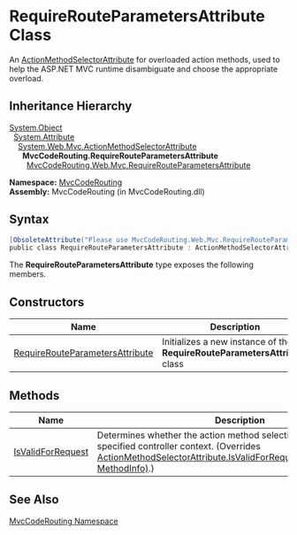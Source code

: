 RequireRouteParametersAttribute Class
=====================================
An [ActionMethodSelectorAttribute][1] for overloaded action methods, used to help the ASP.NET MVC runtime disambiguate and choose the appropriate overload.


Inheritance Hierarchy
---------------------
[System.Object][2]  
  [System.Attribute][3]  
    [System.Web.Mvc.ActionMethodSelectorAttribute][1]  
      **MvcCodeRouting.RequireRouteParametersAttribute**  
        [MvcCodeRouting.Web.Mvc.RequireRouteParametersAttribute][4]  

**Namespace:** [MvcCodeRouting][5]  
**Assembly:** MvcCodeRouting (in MvcCodeRouting.dll)

Syntax
------

```csharp
[ObsoleteAttribute("Please use MvcCodeRouting.Web.Mvc.RequireRouteParametersAttribute instead.")]
public class RequireRouteParametersAttribute : ActionMethodSelectorAttribute
```

The **RequireRouteParametersAttribute** type exposes the following members.


Constructors
------------

Name                                 | Description                                                                 
------------------------------------ | --------------------------------------------------------------------------- 
[RequireRouteParametersAttribute][6] | Initializes a new instance of the **RequireRouteParametersAttribute** class 


Methods
-------

Name                   | Description                                                                                                                                                                                    
---------------------- | ---------------------------------------------------------------------------------------------------------------------------------------------------------------------------------------------- 
[IsValidForRequest][7] | Determines whether the action method selection is valid for the specified controller context. (Overrides [ActionMethodSelectorAttribute.IsValidForRequest(ControllerContext, MethodInfo)][8].) 


See Also
--------
[MvcCodeRouting Namespace][5]  

[1]: http://msdn.microsoft.com/en-us/library/dd470807
[2]: http://msdn.microsoft.com/en-us/library/e5kfa45b
[3]: http://msdn.microsoft.com/en-us/library/e8kc3626
[4]: ../../MvcCodeRouting.Web.Mvc/RequireRouteParametersAttribute/README.md
[5]: ../README.md
[6]: _ctor.md
[7]: IsValidForRequest.md
[8]: http://msdn.microsoft.com/en-us/library/dd470593
